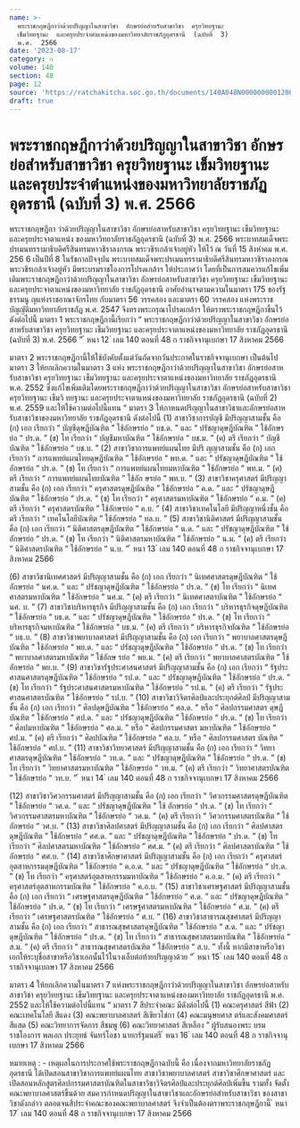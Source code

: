 ```yaml
---
name: >-
  พระราชกฤษฎีกาว่าด้วยปริญญาในสาขาวิชา  อักษรย่อสำหรับสาขาวิชา  ครุยวิทยฐานะ
  เข็มวิทยฐานะ  และครุยประจำตำแหน่งของมหาวิทยาลัยราชภัฏอุดรธานี  (ฉบับที่  3) 
  พ.ศ.  2566
date: '2023-08-17'
category: ก
volume: 140
section: 48
page: 12
source: 'https://ratchakitcha.soc.go.th/documents/140A048N0000000001200.pdf'
draft: true
---
```


# พระราชกฤษฎีกาว่าด้วยปริญญาในสาขาวิชา  อักษรย่อสำหรับสาขาวิชา  ครุยวิทยฐานะ เข็มวิทยฐานะ  และครุยประจำตำแหน่งของมหาวิทยาลัยราชภัฏอุดรธานี  (ฉบับที่  3)  พ.ศ.  2566

พระราชกฤษฎีกา ว่าด้วยปริญญาในสาขาวิชา อักษรย่อสาหรับสาขาวิชา ครุยวิทยฐานะ เข็มวิทยฐานะ และครุยประจาตาแหน่ง ของมหาวิทยาลัยราชภัฏอุดรธานี (ฉบับที่ 3) พ.ศ. 2566 พระบาทสมเด็จพระปรเมนทรรามาธิบดีศรีสินทรมหาวชิราลงกรณ พระวชิรเกล้าเจ้าอยู่หัว ให้ไว้ ณ วันที่ 15 สิงหำคม พ.ศ. 256 6 เป็นปีที่ 8 ในรัชกาลปัจจุบัน พระบาทสมเด็จพระปรเมนทรรามาธิบดีศรีสินทรมหาวชิราลงกรณ พระวชิรเกล้าเจ้าอยู่หัว มีพระบรมราชโองการโปรดเกล้าฯ ให้ประกาศว่า โดยที่เป็นการสมควรแก้ไขเพิ่มเติมพระราชกฤษฎีกาว่าด้วยปริญญาในสาขาวิชา อักษรย่อสาหรับสาขาวิชา ครุยวิทยฐานะ เข็มวิทยฐานะ และครุยประจาตาแหน่งของมหาวิทยาลัย ราชภัฏอุดรธานี อาศัยอำนาจตามความในมาตรา 175 ของรัฐธรรมนู ญแห่งราชอาณาจักรไทย กับมาตรา 56 วรรคสอง และมาตรา 60 วรรคสอง แห่งพระราชบัญญัติมหาวิทยาลัยราชภัฏ พ.ศ. 2547 จึงทรงพระกรุณาโปรดเกล้าฯ ให้ตราพระราชกฤษฎีกาขึ้นไว้ ดังต่อไปนี้ มาตรา 1 พระราชกฤษฎีกานี้เรียกว่า “ พระราชกฤษฎีกาว่าด้วยปริญญาในสาขาวิชา อักษรย่อสาหรับสาขาวิชา ครุยวิทยฐานะ เข็มวิทยฐานะ และครุยประจาตาแหน่งของมหาวิทยาลัย ราชภัฏอุดรธานี (ฉบับที่ 3) พ.ศ. 2566 ” ้ หนา 12 ่ เลม 140 ตอนที่ 48 ก ราชกิจจานุเบกษา 17 สิงหาคม 2566

มาตรา 2 พระราชกฤษฎีกานี้ให้ใช้บังคับตั้งแต่วันถัดจากวันประกาศในราชกิจจานุเบกษา เป็นต้นไป มาตรา 3 ให้ยกเลิกความในมาตรา 3 แห่ง พระราชกฤษฎีกาว่าด้วยปริญญาในสาขาวิชา อักษรย่อสาหรับสาขาวิชา ครุยวิทยฐานะ เข็มวิทยฐานะ และครุยประจาตาแหน่งของมหาวิทยาลัย ราชภัฏอุดรธานี พ.ศ. 2552 ซึ่งแก้ไขเพิ่มเติมโดยพระราชกฤษฎีกาว่าด้วยปริญญาในสาขาวิชา อักษรย่อสาหรับสาขาวิชา ครุยวิทยฐานะ เข็มวิ ทยฐานะ และครุยประจาตาแหน่งของมหาวิทยาลัย ราชภัฏอุดรธานี (ฉบับที่ 2) พ.ศ. 2559 และให้ใช้ความต่อไปนี้แทน “ มาตรา 3 ให้กาหนดปริญญาในสาขาวิชาและอักษรย่อสาหรับสาขาวิชาของมหาวิทยาลัย ราชภัฏอุดรธานี ดังต่อไปนี้ (1) สาขาวิชาการบัญชี มีปริญญาสามชั้น คือ (ก) เอก เรียกว่า “ บัญชีดุษฎีบัณฑิต ” ใช้อักษรย่อ “ บช.ด. ” และ “ ปรัชญาดุษฎีบัณฑิต ” ใช้อักษรย่อ “ ปร.ด. ” (ข) โท เรียกว่า “ บัญชีมหาบัณฑิต ” ใช้อักษรย่อ “ บช.ม. ” (ค) ตรี เรียกว่า “ บัญชีบัณฑิต ” ใช้อักษรย่อ “ บช.บ. ” (2) สาขาวิชาการแพทย์แผนไทย มีปริ ญญาสามชั้น คือ (ก) เอก เรียกว่า “ การแพทย์แผนไทยดุษฎีบัณฑิต ” ใช้อักษรย่อ “ พท.ด. ” และ “ ปรัชญาดุษฎีบัณฑิต ” ใช้อักษรย่อ “ ปร.ด. ” (ข) โท เรียกว่า “ การแพทย์แผนไทยมหาบัณฑิต ” ใช้อักษรย่อ “ พท.ม. ” (ค) ตรี เรียกว่า “ การแพทย์แผนไทยบัณฑิต ” ใช้อัก ษรย่อ “ พท.บ. ” (3) สาขาวิชาครุศาสตร์ มีปริญญาสามชั้น คือ (ก) เอก เรียกว่า “ ครุศาสตรดุษฎีบัณฑิต ” ใช้อักษรย่อ “ ค.ด. ” และ “ ปรัชญาดุษฎีบัณฑิต ” ใช้อักษรย่อ “ ปร.ด. ” (ข) โท เรียกว่า “ ครุศาสตรมหาบัณฑิต ” ใช้อักษรย่อ “ ค.ม. ” (ค) ตรี เรียกว่า “ ครุศาสตรบัณฑิต ” ใช้อักษรย่อ “ ค.บ. ” (4) สาขาวิชาเทคโนโลยี มีปริญญาหนึ่งชั้น คือ ตรี เรียกว่า “ เทคโนโลยีบัณฑิต ” ใช้อักษรย่อ “ ทล.บ. ” (5) สาขาวิชานิติศาสตร์ มีปริญญาสามชั้น คือ (ก) เอก เรียกว่า “ นิติศาสตรดุษฎีบัณฑิต ” ใช้อักษรย่อ “ น.ด. ” และ “ ปรัชญาดุษฎีบัณฑิต ” ใช้อักษรย่อ “ ปร.ด. ” (ข) โท เรียกว่า “ นิติศาสตรมหาบัณฑิต ” ใช้อักษรย่อ “ น.ม. ” (ค) ตรี เรียกว่า “ นิติศาสตรบัณฑิต ” ใช้อักษรย่อ “ น.บ. ” ้ หนา 13 ่ เลม 140 ตอนที่ 48 ก ราชกิจจานุเบกษา 17 สิงหาคม 2566

(6) สาขาวิชานิเทศศาสตร์ มีปริญญาสามชั้น คือ (ก) เอก เรียกว่า “ นิเทศศาสตรดุษฎีบัณฑิต ” ใช้อักษรย่อ “ นศ.ด. ” และ “ ปรัชญาดุษฎีบัณฑิต ” ใช้อักษรย่อ “ ปร.ด. ” (ข) โท เรียกว่า “ นิเทศศาสตรมหาบัณฑิต ” ใช้อักษรย่อ “ นศ.ม. ” (ค) ตรี เรียกว่า “ นิเทศศาสตรบัณฑิต ” ใช้อักษรย่อ “ นศ. บ. ” (7) สาขาวิชาบริหารธุรกิจ มีปริญญาสามชั้น คือ (ก) เอก เรียกว่า “ บริหารธุรกิจดุษฎีบัณฑิต ” ใช้อักษรย่อ “ บธ.ด. ” และ “ ปรัชญาดุษฎีบัณฑิต ” ใช้อักษรย่อ “ ปร.ด. ” (ข) โท เรียกว่า “ บริหารธุรกิจมหาบัณฑิต ” ใช้อักษรย่อ “ บธ.ม. ” (ค) ตรี เรียกว่า “ บริหารธุรกิจบัณฑิต ” ใช้อักษรย่อ “ บธ.บ. ” (8) สาขาวิชาพยาบาลศาสตร์ มีปริญญาสามชั้น คือ (ก) เอก เรียกว่า “ พยาบาลศาสตรดุษฎีบัณฑิต ” ใช้อักษรย่อ “ พย.ด. ” และ “ ปรัชญาดุษฎีบัณฑิต ” ใช้อักษรย่อ “ ปร.ด. ” (ข) โท เรียกว่า “ พยาบาลศาสตรมหาบัณฑิต ” ใช้อักษ รย่อ “ พย.ม. ” (ค) ตรี เรียกว่า “ พยาบาลศาสตรบัณฑิต ” ใช้อักษรย่อ “ พย.บ. ” (9) สาขาวิชารัฐประศาสนศาสตร์ มีปริญญาสามชั้น คือ (ก) เอก เรียกว่า “ รัฐประศาสนศาสตรดุษฎีบัณฑิต ” ใช้อักษรย่อ “ รป.ด. ” และ “ ปรัชญาดุษฎีบัณฑิต ” ใช้อักษรย่อ “ ปร.ด. ” (ข) โท เรียกว่า “ รัฐประศาสนศาสตรมหาบัณฑิต ” ใช้อักษรย่อ “ รป.ม. ” (ค) ตรี เรียกว่า “ รัฐประศาสนศาสตรบัณฑิต ” ใช้อักษรย่อ “ รป.บ. ” (10) สาขาวิชาวิจิตรศิลป์และประยุกต์ศิลป์ มีปริญญาสามชั้น คือ (ก) เอก เรียกว่า “ ศิลปดุษฎีบัณฑิต ” ใช้อักษรย่อ “ ศล.ด. ” หรือ “ ศิลปกรรมศาสตร ดุษฎีบัณฑิต ” ใช้อักษรย่อ “ ศป.ด. ” และ “ ปรัชญาดุษฎีบัณฑิต ” ใช้อักษรย่อ “ ปร.ด. ” (ข) โท เรียกว่า “ ศิลปมหาบัณฑิต ” ใช้อักษรย่อ “ ศล.ม. ” หรือ “ ศิลปกรรมศาสตร มหาบัณฑิต ” ใช้อักษรย่อ “ ศป.ม. ” (ค) ตรี เรียกว่า “ ศิลปบัณฑิต ” ใช้อักษรย่อ “ ศล.บ. ” หรือ “ ศิลปกรรมศาสตร บัณฑิต ” ใช้อักษรย่อ “ ศป.บ. ” (11) สาขาวิชาวิทยาศาสตร์ มีปริญญาสามชั้น คือ (ก) เอก เรียกว่า “ วิทยาศาสตรดุษฎีบัณฑิต ” ใช้อักษรย่อ “ วท.ด. ” และ “ ปรัชญาดุษฎีบัณฑิต ” ใช้อักษรย่อ “ ปร.ด. ” (ข) โท เรียกว่า “ วิทยาศาสตรมหาบัณฑิต ” ใช้อักษรย่อ “ วท.ม. ” (ค) ตรี เรียกว่า “ วิทยาศาสตรบัณฑิต ” ใช้อักษรย่อ “ วท.บ. ” ้ หนา 14 ่ เลม 140 ตอนที่ 48 ก ราชกิจจานุเบกษา 17 สิงหาคม 2566

(12) สาขาวิชาวิศวกรรมศาสตร์ มีปริญญาสามชั้น คือ (ก) เอก เรียกว่า “ วิศวกรรมศาสตรดุษฎีบัณฑิต ” ใช้อักษรย่อ “ วศ.ด. ” และ “ ปรัชญาดุษฎีบัณฑิต ” ใช้ อักษรย่อ “ ปร.ด. ” (ข) โท เรียกว่า “ วิศวกรรมศาสตรมหาบัณฑิต ” ใช้อักษรย่อ “ วศ.ม. ” (ค) ตรี เรียกว่า “ วิศวกรรมศาสตรบัณฑิต ” ใช้อักษรย่อ “ วศ.บ. ” (13) สาขาวิชาศิลปศาสตร์ มีปริญญาสามชั้น คือ (ก) เอก เรียกว่า “ ศิลปศาสตรดุษฎีบัณฑิต ” ใช้อักษรย่อ “ ศศ.ด. ” และ “ ปรัชญาดุษฎีบัณฑิต ” ใช้อักษรย่อ “ ปร.ด. ” (ข) โท เรียกว่า “ ศิลปศาสตรมหาบัณฑิต ” ใช้อักษรย่อ “ ศศ.ม. ” (ค) ตรี เรียกว่า “ ศิลปศาสตรบัณฑิต ” ใช้อักษรย่อ “ ศศ.บ. ” (14) สาขาวิชาศึกษาศาสตร์ มีปริญญาสามชั้น คือ (ก) เอก เรียกว่า “ ครุศาสตร์ อุตสาหกรรมดุษฎีบัณฑิต ” ใช้อักษรย่อ “ ค.อ.ด. ” และ “ ปรัชญาดุษฎีบัณฑิต ” ใช้อักษรย่อ “ ปร.ด. ” (ข) โท เรียกว่า “ ครุศาสตร์อุตสาหกรรมมหาบัณฑิต ” ใช้อักษรย่อ “ ค.อ.ม. ” (ค) ตรี เรียกว่า “ ครุศาสตร์อุตสาหกรรมบัณฑิต ” ใช้อักษรย่อ “ ค.อ.บ. ” (15) สาขาวิชาเศรษฐศาสตร์ มีปริญญาสามชั้น คือ (ก) เอก เรียกว่า “ เศรษฐศาสตรดุษฎีบัณฑิต ” ใช้อักษรย่อ “ ศ.ด. ” และ “ ปรัชญาดุษฎีบัณฑิต ” ใช้อักษรย่อ “ ปร.ด. ” (ข) โท เรียกว่า “ เศรษฐศาสตรมหาบัณฑิต ” ใช้อักษรย่อ “ ศ.ม. ” (ค) ตรี เรียกว่า “ เศรษฐศาสตรบัณฑิต ” ใช้อักษรย่อ “ ศ.บ. ” (16) สาขาวิชาสาธารณสุขศาสตร์ มีปริญญาสามชั้น คือ (ก) เอก เรียกว่า “ สาธารณสุขศาสตรดุษฎีบัณฑิต ” ใช้อักษรย่อ “ ส.ด. ” และ “ ปรัชญาดุษฎีบัณฑิต ” ใช้อักษรย่อ “ ปร.ด. ” (ข) โท เรียกว่า “ สาธารณสุขศาสตรมหาบัณฑิต ” ใช้อักษรย่อ “ ส.ม. ” (ค) ตรี เรียกว่า “ สาธารณสุขศาสตรบัณฑิต ” ใช้อักษรย่อ “ ส.บ. ” ทั้งนี้ หากมีสาขาหรือวิชาเอกให้ระบุชื่อสาขาหรือวิชาเอกนั้นไว้ในวงเล็บต่อท้ายปริญญาด้วย ” ้ หนา 15 ่ เลม 140 ตอนที่ 48 ก ราชกิจจานุเบกษา 17 สิงหาคม 2566

มาตรา 4 ให้ยกเลิกความในมาตรา 7 แห่งพระราชกฤษฎีกาว่าด้วยปริญญาในสาขาวิชา อักษรย่อสาหรับสาขาวิชา ครุยวิทยฐานะ เข็มวิทยฐานะ และครุยประจาตาแหน่งของมหาวิทยาลัย ราชภัฏอุดรธานี พ.ศ. 2552 และให้ใช้ความต่อไปนี้แทน “ มาตรา 7 สีประจำคณะ มีดังต่อไปนี้ (1) คณะครุศาสตร์ สีฟ้า (2) คณะเทคโนโลยี สีแดง (3) คณะพยาบาลศาสตร์ สีเขียวไข่กา (4) คณะมนุษยศาส ตร์และสังคมศาสตร์ สีแสด (5) คณะวิทยาการจัดการ สีชมพู (6) คณะวิทยาศาสตร์ สีเหลือง ” ผู้รับสนองพระ บรม ราชโองการ พลเอก ประยุทธ์ จันทร์โอชา นายกรัฐมนตรี ้ หนา 16 ่ เลม 140 ตอนที่ 48 ก ราชกิจจานุเบกษา 17 สิงหาคม 2566

หมายเหตุ : - เหตุผลในการประกาศใช้พระราชกฤษฎีกาฉบับนี้ คือ เนื่องจากมหาวิทยาลัยราชภัฏอุดรธานี ได้เปิดสอนสาขาวิชาการแพทย์แผนไทย สาขาวิชาพยาบาลศาสตร์ สาขาวิชาศึกษาศาสตร์ และเปิดสอนหลักสูตรศิลปกรรมศาสตรบัณฑิตในสาขาวิชาวิจิตรศิลป์และประยุกต์ศิลป์เพิ่มขึ้น รวมทั้ง จัดตั้งคณะพยาบาลศาสตร์ขึ้นด้วย สมควรกำหนดปริญญาในสาขาวิชาและอักษรย่อสำหรับสาขาวิชา ของสาขาวิชาดังกล่าว ตลอดจนสีประจำคณะของคณะพยาบาลศาสตร์ จึงจำเป็นต้องตราพระราชกฤษฎีกานี้ ้ หนา 17 ่ เลม 140 ตอนที่ 48 ก ราชกิจจานุเบกษา 17 สิงหาคม 2566
